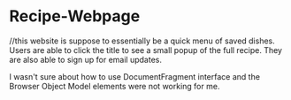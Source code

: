 # Recipe-Webpage

//this website is suppose to essentially be a quick menu of saved dishes. Users are able to click the title to see a small popup of the full recipe. They are also able to sign up for email updates.

I wasn't sure about how to use DocumentFragment interface and the Browser Object Model elements were not working for me.